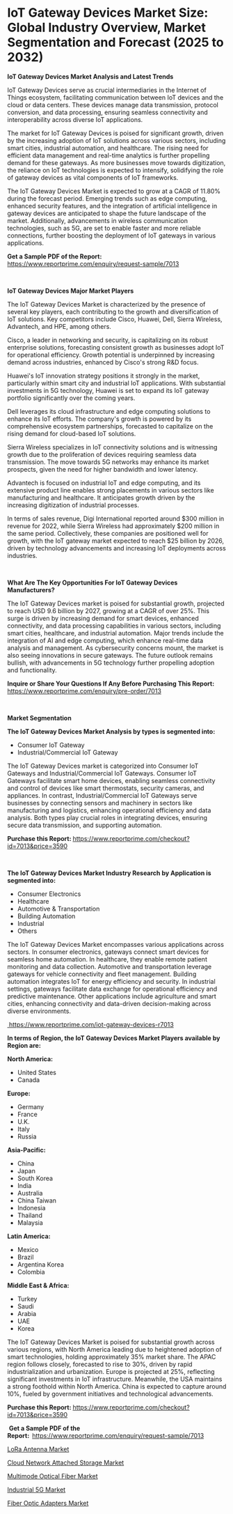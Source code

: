 <p><h1>IoT Gateway Devices Market Size: Global Industry Overview, Market Segmentation and Forecast (2025 to 2032)</h1></p><p><strong>IoT Gateway Devices Market Analysis and Latest Trends</strong></p>
<p><p>IoT Gateway Devices serve as crucial intermediaries in the Internet of Things ecosystem, facilitating communication between IoT devices and the cloud or data centers. These devices manage data transmission, protocol conversion, and data processing, ensuring seamless connectivity and interoperability across diverse IoT applications. </p><p>The market for IoT Gateway Devices is poised for significant growth, driven by the increasing adoption of IoT solutions across various sectors, including smart cities, industrial automation, and healthcare. The rising need for efficient data management and real-time analytics is further propelling demand for these gateways. As more businesses move towards digitization, the reliance on IoT technologies is expected to intensify, solidifying the role of gateway devices as vital components of IoT frameworks.</p><p>The IoT Gateway Devices Market is expected to grow at a CAGR of 11.80% during the forecast period. Emerging trends such as edge computing, enhanced security features, and the integration of artificial intelligence in gateway devices are anticipated to shape the future landscape of the market. Additionally, advancements in wireless communication technologies, such as 5G, are set to enable faster and more reliable connections, further boosting the deployment of IoT gateways in various applications.</p></p>
<p><strong>Get a Sample PDF of the Report:&nbsp;</strong> <a href="https://www.reportprime.com/enquiry/request-sample/7013?utm_campaign=1943&utm_medium=2&utm_source=Github&utm_content=ia&utm_term=19032025&utm_id=iot-gateway-devices">https://www.reportprime.com/enquiry/request-sample/7013</a></p>
<p>&nbsp;</p>
<p><strong>IoT Gateway Devices Major Market Players</strong></p>
<p><p>The IoT Gateway Devices Market is characterized by the presence of several key players, each contributing to the growth and diversification of IoT solutions. Key competitors include Cisco, Huawei, Dell, Sierra Wireless, Advantech, and HPE, among others.</p><p>Cisco, a leader in networking and security, is capitalizing on its robust enterprise solutions, forecasting consistent growth as businesses adopt IoT for operational efficiency. Growth potential is underpinned by increasing demand across industries, enhanced by Cisco's strong R&D focus.</p><p>Huawei's IoT innovation strategy positions it strongly in the market, particularly within smart city and industrial IoT applications. With substantial investments in 5G technology, Huawei is set to expand its IoT gateway portfolio significantly over the coming years.</p><p>Dell leverages its cloud infrastructure and edge computing solutions to enhance its IoT efforts. The company's growth is powered by its comprehensive ecosystem partnerships, forecasted to capitalize on the rising demand for cloud-based IoT solutions.</p><p>Sierra Wireless specializes in IoT connectivity solutions and is witnessing growth due to the proliferation of devices requiring seamless data transmission. The move towards 5G networks may enhance its market prospects, given the need for higher bandwidth and lower latency.</p><p>Advantech is focused on industrial IoT and edge computing, and its extensive product line enables strong placements in various sectors like manufacturing and healthcare. It anticipates growth driven by the increasing digitization of industrial processes.</p><p>In terms of sales revenue, Digi International reported around $300 million in revenue for 2022, while Sierra Wireless had approximately $200 million in the same period. Collectively, these companies are positioned well for growth, with the IoT gateway market expected to reach $25 billion by 2026, driven by technology advancements and increasing IoT deployments across industries.</p></p>
<p>&nbsp;</p>
<p><strong>What Are The Key Opportunities For IoT Gateway Devices Manufacturers?</strong></p>
<p><p>The IoT Gateway Devices market is poised for substantial growth, projected to reach USD 9.6 billion by 2027, growing at a CAGR of over 25%. This surge is driven by increasing demand for smart devices, enhanced connectivity, and data processing capabilities in various sectors, including smart cities, healthcare, and industrial automation. Major trends include the integration of AI and edge computing, which enhance real-time data analysis and management. As cybersecurity concerns mount, the market is also seeing innovations in secure gateways. The future outlook remains bullish, with advancements in 5G technology further propelling adoption and functionality.</p></p>
<p><strong>Inquire or Share Your Questions If Any Before Purchasing This Report:</strong> <a href="https://www.reportprime.com/enquiry/pre-order/7013?utm_campaign=1943&utm_medium=2&utm_source=Github&utm_content=ia&utm_term=19032025&utm_id=iot-gateway-devices">https://www.reportprime.com/enquiry/pre-order/7013</a></p>
<p>&nbsp;</p>
<p><strong>Market Segmentation</strong></p>
<p><strong>The IoT Gateway Devices Market Analysis by types is segmented into:</strong></p>
<p><ul><li>Consumer IoT Gateway</li><li>Industrial/Commercial IoT Gateway</li></ul></p>
<p><p>The IoT Gateway Devices market is categorized into Consumer IoT Gateways and Industrial/Commercial IoT Gateways. Consumer IoT Gateways facilitate smart home devices, enabling seamless connectivity and control of devices like smart thermostats, security cameras, and appliances. In contrast, Industrial/Commercial IoT Gateways serve businesses by connecting sensors and machinery in sectors like manufacturing and logistics, enhancing operational efficiency and data analysis. Both types play crucial roles in integrating devices, ensuring secure data transmission, and supporting automation.</p></p>
<p><strong>Purchase this Report:&nbsp;</strong><a href="https://www.reportprime.com/checkout?id=7013&price=3590&utm_campaign=1943&utm_medium=2&utm_source=Github&utm_content=ia&utm_term=19032025&utm_id=iot-gateway-devices">https://www.reportprime.com/checkout?id=7013&price=3590</a></p>
<p>&nbsp;</p>
<p><strong>The IoT Gateway Devices Market Industry Research by Application is segmented into:</strong></p>
<p><ul><li>Consumer Electronics</li><li>Healthcare</li><li>Automotive & Transportation</li><li>Building Automation</li><li>Industrial</li><li>Others</li></ul></p>
<p><p>The IoT Gateway Devices Market encompasses various applications across sectors. In consumer electronics, gateways connect smart devices for seamless home automation. In healthcare, they enable remote patient monitoring and data collection. Automotive and transportation leverage gateways for vehicle connectivity and fleet management. Building automation integrates IoT for energy efficiency and security. In industrial settings, gateways facilitate data exchange for operational efficiency and predictive maintenance. Other applications include agriculture and smart cities, enhancing connectivity and data-driven decision-making across diverse environments.</p></p>
<p><a href="https://www.reportprime.com/iot-gateway-devices-r7013?utm_campaign=1943&utm_medium=2&utm_source=Github&utm_content=ia&utm_term=19032025&utm_id=iot-gateway-devices">&nbsp;https://www.reportprime.com/iot-gateway-devices-r7013</a></p>
<p><strong>In terms of Region, the IoT Gateway Devices Market Players available by Region are:</strong></p>
<p>
    <p> <strong> North America: </strong>
        <ul>
            <li>United States</li>
            <li>Canada</li>
        </ul>
        </p> 
    <p> <strong> Europe: </strong>
        <ul>
            <li>Germany</li>
            <li>France</li>
            <li>U.K.</li>
            <li>Italy</li>
            <li>Russia</li>
        </ul>
        </p> 
    <p> <strong> Asia-Pacific: </strong>
        <ul>
            <li>China</li>
            <li>Japan</li>
            <li>South Korea</li>
            <li>India</li>
            <li>Australia</li>
            <li>China Taiwan</li>
            <li>Indonesia</li>
            <li>Thailand</li>
            <li>Malaysia</li>
        </ul>
        </p> 
    <p> <strong> Latin America: </strong>
        <ul>
            <li>Mexico</li>
            <li>Brazil</li>
            <li>Argentina Korea</li>
            <li>Colombia</li>
        </ul>
        </p> 
    <p> <strong> Middle East & Africa: </strong>
        <ul>
            <li>Turkey</li>
            <li>Saudi</li>
            <li>Arabia</li>
            <li>UAE</li>
            <li>Korea</li>
        </ul>
    </p>
    </p>
<p><p>The IoT Gateway Devices Market is poised for substantial growth across various regions, with North America leading due to heightened adoption of smart technologies, holding approximately 35% market share. The APAC region follows closely, forecasted to rise to 30%, driven by rapid industrialization and urbanization. Europe is projected at 25%, reflecting significant investments in IoT infrastructure. Meanwhile, the USA maintains a strong foothold within North America. China is expected to capture around 10%, fueled by government initiatives and technological advancements.</p></p>
<p><strong>Purchase this Report: </strong><a href="https://www.reportprime.com/checkout?id=7013&price=3590&utm_campaign=1943&utm_medium=2&utm_source=Github&utm_content=ia&utm_term=19032025&utm_id=iot-gateway-devices">https://www.reportprime.com/checkout?id=7013&price=3590</a></p>
<p>&nbsp;<strong>Get a Sample PDF of the Report:&nbsp;&nbsp;</strong><a href="https://www.reportprime.com/enquiry/request-sample/7013?utm_campaign=1943&utm_medium=2&utm_source=Github&utm_content=ia&utm_term=19032025&utm_id=iot-gateway-devices">https://www.reportprime.com/enquiry/request-sample/7013</a></p>
<p><strong></strong></p>
<p><p><a href="https://github.com/tauchzuazoli/Market-Research-Report-List-1/blob/main/lora-antenna-market.md?utm_campaign=1943&utm_medium=2&utm_source=Github&utm_content=ia&utm_term=19032025&utm_id=iot-gateway-devices">LoRa Antenna Market</a></p><p><a href="https://github.com/zappasuccofz/Market-Research-Report-List-1/blob/main/cloud-network-attached-storage-market.md?utm_campaign=1943&utm_medium=2&utm_source=Github&utm_content=ia&utm_term=19032025&utm_id=iot-gateway-devices">Cloud Network Attached Storage Market</a></p><p><a href="https://github.com/lamlebienz7j/Market-Research-Report-List-1/blob/main/multimode-optical-fiber-market.md?utm_campaign=1943&utm_medium=2&utm_source=Github&utm_content=ia&utm_term=19032025&utm_id=iot-gateway-devices">Multimode Optical Fiber Market</a></p><p><a href="https://github.com/abbasgwiltke/Market-Research-Report-List-1/blob/main/industrial-5g-market.md?utm_campaign=1943&utm_medium=2&utm_source=Github&utm_content=ia&utm_term=19032025&utm_id=iot-gateway-devices">Industrial 5G Market</a></p><p><a href="https://github.com/haajipauget/Market-Research-Report-List-1/blob/main/fiber-optic-adapters-market.md?utm_campaign=1943&utm_medium=2&utm_source=Github&utm_content=ia&utm_term=19032025&utm_id=iot-gateway-devices">Fiber Optic Adapters Market</a></p></p>